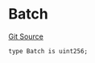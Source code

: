 # Batch
[Git Source](https://github.com/lidofinance/community-staking-module/blob/a195b01bbb6171373c6b27ef341ec075aa98a44e/src/lib/QueueLib.sol)


```solidity
type Batch is uint256;
```

